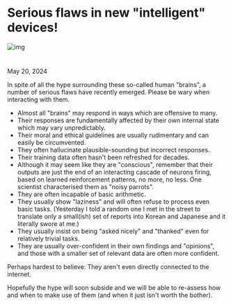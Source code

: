 # Serious flaws in new "intelligent" devices!

![img](https://media.licdn.com/dms/image/v2/D4E12AQFZ1egJYSkGLA/article-cover_image-shrink_720_1280/article-cover_image-shrink_720_1280/0/1716190005141?e=1747872000&v=beta&t=VnexsprkRhD4fyYE5ksXqd3YwbdKS35dSokTCd6Inug)

# 



May 20, 2024

In spite of all the hype surrounding these so-called human "brains", a number of serious flaws have recently emerged. Please be wary when interacting with them.



- Almost all "brains" may respond in ways which are offensive to many.
- Their responses are fundamentally affected by their own internal state which may vary unpredictably.
- Their moral and ethical guidelines are usually rudimentary and can easily be circumvented.
- They often hallucinate plausible-sounding but incorrect responses.
- Their training data often hasn't been refreshed for decades.
- Although it may seem like they are "conscious", remember that their outputs are just the end of an interacting cascade of neurons firing, based on learned reinforcement patterns, no more, no less. One scientist characterised them as "noisy parrots".
- They are often incapable of basic arithmetic.
- They usually show "laziness" and will often refuse to process even basic tasks. (Yesterday I told a random one I met in the street to translate only a small(ish) set of reports into Korean and Japanese and it literally swore at me.)
- They usually insist on being "asked nicely" and "thanked" even for relatively trivial tasks.
- They are usually over-confident in their own findings and "opinions", and those with a smaller set of relevant data are often more confident.



Perhaps hardest to believe: They aren't even directly connected to the internet.

Hopefully the hype will soon subside and we will be able to re-assess how and when to make use of them (and when it just isn't worth the bother). 